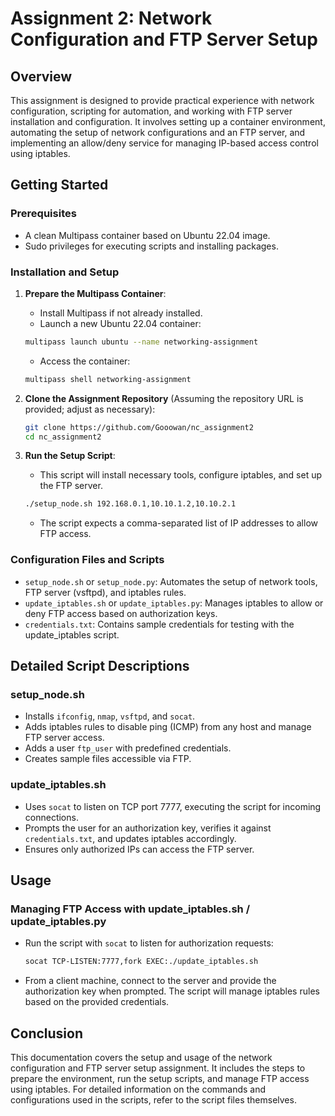 
# Assignment 2: Network Configuration and FTP Server Setup

## Overview

This assignment is designed to provide practical experience with network configuration, scripting for automation, and working with FTP server installation and configuration. It involves setting up a container environment, automating the setup of network configurations and an FTP server, and implementing an allow/deny service for managing IP-based access control using iptables.

## Getting Started

### Prerequisites

- A clean Multipass container based on Ubuntu 22.04 image.
- Sudo privileges for executing scripts and installing packages.

### Installation and Setup

1. **Prepare the Multipass Container**:
    - Install Multipass if not already installed.
    - Launch a new Ubuntu 22.04 container:
    ```bash
    multipass launch ubuntu --name networking-assignment
    ```
    - Access the container:
    ```bash
    multipass shell networking-assignment
    ```

2. **Clone the Assignment Repository** (Assuming the repository URL is provided; adjust as necessary):
    ```bash
    git clone https://github.com/Gooowan/nc_assignment2
    cd nc_assignment2
    ```

3. **Run the Setup Script**:
    - This script will install necessary tools, configure iptables, and set up the FTP server.
    ```bash
    ./setup_node.sh 192.168.0.1,10.10.1.2,10.10.2.1
    ```
    - The script expects a comma-separated list of IP addresses to allow FTP access.

### Configuration Files and Scripts

- `setup_node.sh` or `setup_node.py`: Automates the setup of network tools, FTP server (vsftpd), and iptables rules.
- `update_iptables.sh` or `update_iptables.py`: Manages iptables to allow or deny FTP access based on authorization keys.
- `credentials.txt`: Contains sample credentials for testing with the update_iptables script.

## Detailed Script Descriptions

### setup_node.sh

- Installs `ifconfig`, `nmap`, `vsftpd`, and `socat`.
- Adds iptables rules to disable ping (ICMP) from any host and manage FTP server access.
- Adds a user `ftp_user` with predefined credentials.
- Creates sample files accessible via FTP.

### update_iptables.sh

- Uses `socat` to listen on TCP port 7777, executing the script for incoming connections.
- Prompts the user for an authorization key, verifies it against `credentials.txt`, and updates iptables accordingly.
- Ensures only authorized IPs can access the FTP server.

## Usage

### Managing FTP Access with update_iptables.sh / update_iptables.py

- Run the script with `socat` to listen for authorization requests:
    ```bash
    socat TCP-LISTEN:7777,fork EXEC:./update_iptables.sh
    ```
- From a client machine, connect to the server and provide the authorization key when prompted. The script will manage iptables rules based on the provided credentials.

## Conclusion

This documentation covers the setup and usage of the network configuration and FTP server setup assignment. It includes the steps to prepare the environment, run the setup scripts, and manage FTP access using iptables. For detailed information on the commands and configurations used in the scripts, refer to the script files themselves.
